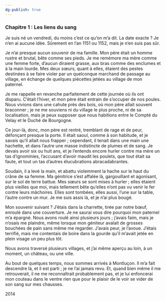 ```yaml
---
dg-publish: true
---
```

### Chapitre 1 : Les liens du sang

Je suis né un vendredi, du moins c’est ce qu’on m’a dit. La date exacte ? Je n’en ai aucune idée. Sûrement en l’an 1151 ou 1152, mais je n’en suis pas sûr.

Je n’ai presque aucun souvenir de ma famille. Mon père était un homme rustre et brutal, bête comme ses pieds. Je me remémore ma mère comme une femme forte, d’aucun diraient grasse, aux bras comme des enclumes et à la main lourde. Mes deux sœurs, quant à elles, étaient des pestes destinées à se faire violer par un quelconque marchand de passage au village, en échange de quelques piécettes jetées au village de mon paternel.

Je me rappelle en revanche parfaitement de cette journée où ils ont disparu. C’était l’hiver, et mon père était entrain de s’occuper de nos poules. Nous vivions dans une cahute près des bois, où mon père allait souvent braconner ; je ne me souviens ni du village le plus proche, ni de sa localisation, mais je peux supposer que nous habitions entre le Compté du Velay et le Duché de Bourgogne.

Ce jour-là, donc, mon père est rentré, tremblant de rage et de peur, défonçant presque la porte. Il était saoul, comme à son habitude, et je savais qu’il allait nous frapper ; cependant, il tenait dans une main une hachette, et dans l’autre une masse indistincte de plumes et de sang. Je devais avoir six ou huit ans, et je l’entends encore hurler contre ma mère un tas d’ignominies, l’accusant d’avoir maudit les poulets, que tout était sa faute, et tout un tas d’autres élucubrations abracadabrantes.

Soudain, il a levé la main, et abattu violemment la hache sur le haut du crâne de sa femme. Ma génitrice s’est affalée là, gargouillant et agonisant, sur le sol de terre battue. Mes sœurs se sont mises à hurler ; elles étaient plus vieilles que moi, mais tellement bête qu’elles n’ont pas vu venir le fer contre leurs mâchoires. Elles sont tombées, elles aussi, l’une sur la table, l’autre contre un mur. Je me suis assis là, et je n’ai plus bougé.

Mon souvenir suivant ? J’étais dans la charrette, tirée par notre bœuf, enroulé dans une couverture. Je ne saurai vous dire pourquoi mon paternel m’a épargné. Nous avons roulé ainsi plusieurs jours ; j’avais faim, mais je n’osais me plaindre, même lorsque mon géniteur avalait de grosses bouchées de pain sans même me regarder. J’avais peur, je l’avoue. J’étais terrifié, mais me contentais de boire dans la gourde qu’il m’avait jetée en plein visage un peu plus tôt.

Nous avons traversé plusieurs villages, et j’ai même aperçu au loin, à un moment, un château, ou une ville.

Au bout de quelques temps, nous sommes arrivés à Montluçon. Il m’a fait descendre là, et il est parti ; je ne l’ai jamais revu. Et, quand bien même il me retrouverait, il ne me reconnaîtrait probablement pas, et je lui enfoncerai mon couteau dans le ventre rien que pour le plaisir de le voir se vider de son sang sur mes chausses.

2014

